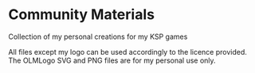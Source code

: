 # Community Materials
Collection of my personal creations for my KSP games

All files except my logo can be used accordingly to the licence provided.
The OLMLogo SVG and PNG files are for my personal use only.
